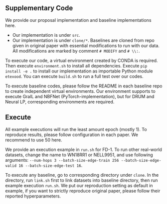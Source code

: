 ## Supplementary Code

We provide our proposal implementation and baseline implementations here.
- Our implementation is under `src`.
- Our implementation is under `clone/*`.
Baselines are cloned from repo given in original paper with essential modifications to run with our data. All modifications are marked by comment `# MODIFY` and `# \\:`.

To execute our code, a virtual environment created by CONDA is required. Then execute `environment.sh` to install all dependencies.
Execute `pip install -e .` to install our implementation as importable Python module `etexood`.
You can execute `build.sh` to run a full test over our codes.

To execute baseline codes, please follow the README in each baseline repo to create independent virtual environments.
Our environment supports to execute GraIL and NBFNet (PyTorch-implementation), but for DRUM and Neural LP, corresponding environments are required.

## Execute

All example executions will run the least amount epoch (mostly 1). To reproduce results, please follow configuration in each paper. We recommend to use 50 here.

We provide an execution example in `run.sh` for FD-1.
To run other real-world datasets, change the name to WN18RR1 or NELL9951, and use following arguments: `--num-hops 3 --batch-size-edge-train 256 --batch-size-edge-valid 16 --batch-size-edge-test 16`.

To execute any baseline, go to corresponding directory under `clone`.
In the directory, run `link.sh` first to link datasets into baseline directory, then run example execution `run.sh`.
We put our reproduction setting as default in example, if you want to strictly reproduce original paper, please follow their reported hyperparameters.
